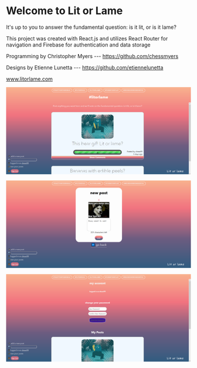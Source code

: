 # Welcome to Lit or Lame

It's up to you to answer the fundamental question: is it lit, or is it lame?

This project was created with React.js and utilizes React Router for navigation and Firebase for authentication and data storage

Programming by Christopher Myers --- https://github.com/chessmyers

Designs by Etienne Lunetta --- https://github.com/etiennelunetta 

www.litorlame.com 

![Screenshot of App Post Feed](./public/Screenshot1.png)

![Screenshot of Page for Adding a Post](./public/Screenshot2.png)

![Screenshot of Profile Page](./public/Screenshot3.png)
